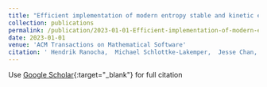 ```yaml
---
title: "Efficient implementation of modern entropy stable and kinetic energy preserving discontinuous Galerkin methods for conservation laws"
collection: publications
permalink: /publication/2023-01-01-Efficient-implementation-of-modern-entropy-stable-and-kinetic-energy-preserving-discontinuous-Galerkin-methods-for-conservation-laws
date: 2023-01-01
venue: 'ACM Transactions on Mathematical Software'
citation: ' Hendrik Ranocha,  Michael Schlottke-Lakemper,  Jesse Chan,  Andr{\&apos;e}s \textbf{Rueda-Ramírez},  Andrew Winters,  Florian Hindenlang,  Gregor Gassner, &quot;Efficient implementation of modern entropy stable and kinetic energy preserving discontinuous Galerkin methods for conservation laws.&quot; ACM Transactions on Mathematical Software, 2023.'
---
```

Use [Google Scholar](https://scholar.google.com/scholar?q=Efficient+implementation+of+modern+entropy+stable+and+kinetic+energy+preserving+discontinuous+Galerkin+methods+for+conservation+laws){:target="_blank"} for full citation